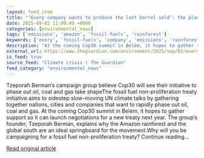 ```yaml
---
layout: feed_item
title: "‘Every company wants to produce the last barrel sold’: the plan to create a fossil fuel non-proliferation treaty"
date: 2025-09-02 11:09:49 +0000
categories: [environmental_news]
tags: ['emissions', 'amazon', 'fossil-fuels', 'rainforest']
keywords: ['every', 'fossil-fuels', 'company', 'emissions', 'rainforest', 'wants', 'amazon']
description: "At the coming Cop30 summit in Belém, it hopes to gather support so it can launch negotiations for a new treaty next year"
external_url: https://www.theguardian.com/environment/2025/sep/02/every-company-wants-to-produce-the-last-barrel-sold-the-plan-to-create-a-fossil-fuel-non-proliferation-treaty
is_feed: true
source_feed: "Climate crisis | The Guardian"
feed_category: "environmental_news"
---
```


Tzeporah Berman’s campaign group believe Cop30 will see their initiative to phase out oil, coal and gas take shapeThe fossil fuel non-proliferation treaty initiative aims to sidestep slow-moving UN climate talks by gathering together nations, cities and companies that want to rapidly phase out oil, coal and gas. At the coming Cop30 summit in Belém, it hopes to gather support so it can launch negotiations for a new treaty next year. The group’s founder, Tzeporah Berman, explains why the Amazon rainforest and the global south are an ideal springboard for the movement.Why will you be campaigning for a fossil fuel non-proliferation treaty? Continue reading...

[Read original article](https://www.theguardian.com/environment/2025/sep/02/every-company-wants-to-produce-the-last-barrel-sold-the-plan-to-create-a-fossil-fuel-non-proliferation-treaty)
